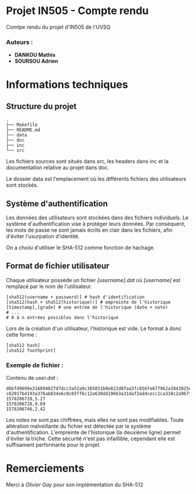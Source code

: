 # Projet IN505 - Compte rendu

Comtpe rendu du projet d'IN505 de l'UVSQ

### Auteurs :

- **DANKOU Mathis**
- **SOURSOU Adrien**

# Informations techniques

## Structure du projet

```shell
.
├── Makefile
├── README.md
├── data
├── doc
├── inc
└── src
```

Les fichiers sources sont situés dans src, les headers dans inc et la documentation relative au projet dans doc.

Le dossier data est l'emplacement où les différents fichiers des utilisateurs sont stockés.

## Système d'authentification

Les données des utilisateurs sont stockées dans des fichiers individuels. Le système d'authentification vise à protéger leurs données. Par conséquent, les mots de passe ne sont jamais écrits en clair dans les fichiers, afin d'éviter l'usurpation d'identité.

On a choisi d'utiliser le SHA-512 comme fonction de hachage.

## Format de fichier utilisateur

Chaque utilisateur possède un fichier *[username].dat* où *[username]* est remplacé par le nom de l'utilisateur.
```shell
[sha512(username + password)] # hash d'identification
[sha512(hash + sha512(historique))] # empreinte de l'historique
[timestamp],[grade] # une entrée de l'historique (date + note)
# ...
# 0 à n entrées possibles dans l'historique
```

Lors de la création d'un utilisateur, l'historique est vide. Le format à donc cette forme :
```
[sha512 hash]
[sha512 foothprint]
```

### Exemple de fichier :

Contenu de *user.dat* :
```
d6bfd9699e316894027d7dcc3a52a9c385031b0e822d8faa3fc856fe677962a2843825e1818d72fe32ee6bd02a4e065cbdbbb5a318dc02db873d6e8a5a0c0934
c62017b4193a376ab834e6c0c65ff6c12a630dd19663a31daf2ad4cecc1ca310c2a967f37ccad58da28ac8d25ef3b9aa0a98fc48a99c088b5b5977fcd2e14884
1578206720,5.27
1578206728,9.69
1578206746,2.42
```

Les notes ne sont pas chiffrées, mais elles ne sont pas modifiables.
Toute altération malveillante du fichier est détectée par le système d'authentification.
L'empreinte de l'historique (la deuxième ligne) permet d'éviter la triche.
Cette sécurité n'est pas infaillible, cependant elle est suffisament performante pour le projet.


# Remerciements

Merci à *Olivier Gay* pour son implémentation du SHA-512
